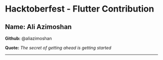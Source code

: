 # Hacktoberfest - Flutter Contribution

## Name: Ali Azimoshan

**Github:** @aliazimoshan

**Quote:** *The secret of getting ahead is getting started*

---